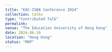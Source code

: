 ```yaml
---
title: "EAC-ISBA Conference 2024"
collection: talks
type: "Contributed Talk"
permalink: 
venue: "The Education University of Hong Kong"
date: 2024-06-26
location: "Hong Kong"
status: "MHP"
---
```

